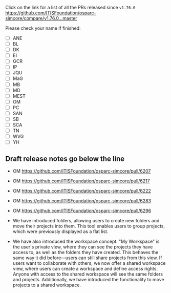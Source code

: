 Click on the link for a list of all the PRs released since `v1.76.0` 
https://github.com/ITISFoundation/osparc-simcore/compare/v1.76.0...master

Please check your name if finished:
- [ ] ANE
- [ ] BL
- [ ] DK
- [ ] EI
- [ ] GCR
- [ ] IP
- [ ] JQU
- [ ] MaG
- [ ] MB
- [ ] MD
- [ ] MEST
- [ ] OM
- [ ] PC
- [ ] SAN
- [ ] SB
- [ ] SCA
- [ ] TN
- [ ] WVG
- [ ] YH

**Draft release notes go below the line**
---
- OM https://github.com/ITISFoundation/osparc-simcore/pull/6207
- OM https://github.com/ITISFoundation/osparc-simcore/pull/6217
- OM https://github.com/ITISFoundation/osparc-simcore/pull/6222
- OM https://github.com/ITISFoundation/osparc-simcore/pull/6283
- OM https://github.com/ITISFoundation/osparc-simcore/pull/6296

- We have introduced folders, allowing users to create new folders and move their projects into them. This tool enables users to group projects, which were previously displayed as a flat list.
- We have also introduced the workspace concept. "My Workspace" is the user's private view, where they can see the projects they have access to, as well as the folders they have created. This behaves the same way it did before—users can still share projects from this view. If users want to collaborate with others, we now offer a shared workspace view, where users can create a workspace and define access rights. Anyone with access to the shared workspace will see the same folders and projects. Additionally, we have introduced the functionality to move projects to a shared workspace.
